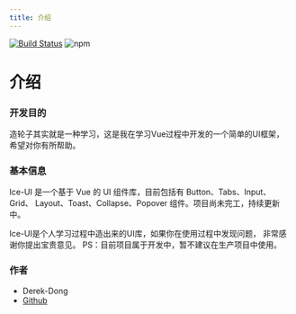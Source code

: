 ```yaml
---
title: 介绍
---
```


[![Build Status](https://travis-ci.org/Orange-ice/Ice-UI.svg?branch=master)](https://github.com/Derek-Dong/wheels)
![npm](https://img.shields.io/npm/v/ice-vue-ui)

# 介绍

### 开发目的

造轮子其实就是一种学习，这是我在学习Vue过程中开发的一个简单的UI框架，
希望对你有所帮助。

### 基本信息

Ice-UI 是一个基于 Vue 的 UI 组件库，目前包括有 Button、Tabs、Input、Grid、
Layout、Toast、Collapse、Popover 组件。项目尚未完工，持续更新中。

Ice-UI是个人学习过程中造出来的UI库，如果你在使用过程中发现问题，
非常感谢你提出宝贵意见。
PS：目前项目属于开发中，暂不建议在生产项目中使用。

### 作者

- Derek-Dong
- [Github](https://github.com/Derek-Dong/wheels)